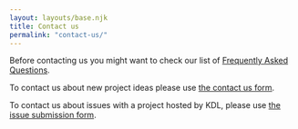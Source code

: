 ```yaml
---
layout: layouts/base.njk
title: Contact us
permalink: "contact-us/"
---
```


Before contacting us you might want to check our list of
[Frequently Asked Questions](/resources/faqs/).

To contact us about new project ideas please use
[the contact us form](https://forms.clickup.com/26475560/f/t7z18-888/8C8AHFIVVZLW8NTIWA).

To contact us about issues with a project hosted by KDL, please use
[the issue submission form](https://forms.clickup.com/26475560/f/t7z18-928/W7HSNCFKT2QCQLZREH).
